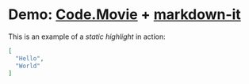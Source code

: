 # Demo: [Code.Movie](https://code.movie/) + [markdown-it](https://github.com/markdown-it/markdown-it)

This is an example of a _static highlight_ in action:

```json (decorations=[{ kind: "GUTTER", text: "✅", line: 2 }, { kind: "GUTTER", text: "🚫", line: 3 }])
[
  "Hello",
  "World"
]
```
